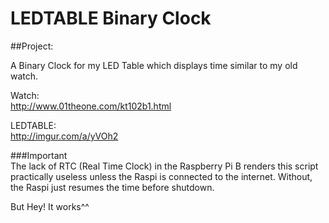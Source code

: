 # LEDTABLE Binary Clock

##Project: 

A Binary Clock for my LED Table which displays time similar to my old watch.  

Watch:  
http://www.01theone.com/kt102b1.html

LEDTABLE:  
http://imgur.com/a/yVOh2    
  
  
###Important  
The lack of RTC (Real Time Clock) in the Raspberry Pi B renders this script practically useless unless the Raspi is connected to the internet. Without, the Raspi just resumes the time before shutdown.  

But Hey! It works^^

